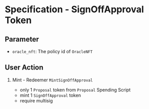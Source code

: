 # Specification - SignOffApproval Token

## Parameter

- `oracle_nft`: The policy id of `OracleNFT`

## User Action

1. Mint - Redeemer `MintSignOffApproval`

   - only 1 `Proposal` token from `Proposal` Spending Script
   - mint 1 `SignOffApproval` token
   - require multisig
